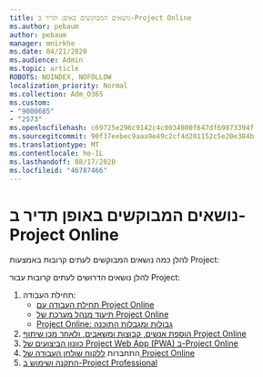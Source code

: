 ```yaml
---
title: נושאים המבוקשים באופן תדיר ב-Project Online
ms.author: pebaum
author: pebaum
manager: mnirkhe
ms.date: 04/21/2020
ms.audience: Admin
ms.topic: article
ROBOTS: NOINDEX, NOFOLLOW
localization_priority: Normal
ms.collection: Adm_O365
ms.custom:
- "9000685"
- "2573"
ms.openlocfilehash: c69725e296c9142c4c9034800f647df69873394f
ms.sourcegitcommit: 90f37eebec9aaa9e49c2cf4d201152c5e20e384b
ms.translationtype: MT
ms.contentlocale: he-IL
ms.lasthandoff: 08/17/2020
ms.locfileid: "46787466"
---
```

# <a name="project-online-frequently-requested-topics"></a>נושאים המבוקשים באופן תדיר ב-Project Online

להלן כמה נושאים המבוקשים לעתים קרובות באמצעות Project:

להלן נושאים הדרושים לעתים קרובות עבור Project:
1.  תחילת העבודה: 
    -   [תחילת העבודה עם Project Online](https://docs.microsoft.comProjectOnline/get-started-with-project-online) 
    -   [תיעוד מנהל מערכת של Project Online](https://docs.microsoft.com/projectonline/project-online) 
    -   [Project Online: גבולות ומגבלות התוכנה](https://docs.microsoft.com/ProjectOnline/project-online-software-boundaries-and-limits) 
2.  [הוספת אנשים, קבוצות ומשאבים, ולאחר מכן שיתוף Project Online](https://docs.microsoft.com/projectonline/step-2-add-people-to-project-online) 
3.  [כוונון הביצועים של Project Web App (PWA) ב-Project Online](https://docs.microsoft.com/projectonline/tune-project-online-performance)
4.  התחברות [ללקוח שולחן העבודה של Project Online](https://docs.microsoft.com/projectonline/connect-to-project-online-with-the-project-online-desktop-client) 
5.  [התקנה ושימוש ב-Project Professional](https://support.office.com/article/install-project-7059249b-d9fe-4d61-ab96-5c5bf435f281) 

